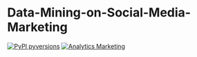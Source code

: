 # Data-Mining-on-Social-Media-Marketing

[![PyPI pyversions](https://img.shields.io/pypi/pyversions/ansicolortags.svg)](https://pypi.python.org/pypi/ansicolortags/)
[![Analytics Marketing](https://img.shields.io/badge/<SUBJECT>-<STATUS>-<COLOR>.svg)](https://shields.io/)
